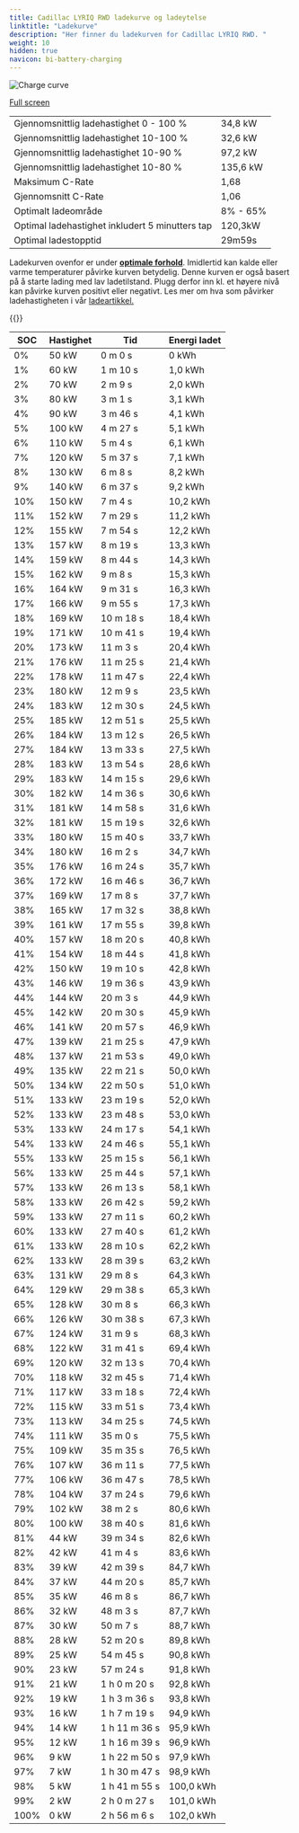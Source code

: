 ```yaml
---
title: Cadillac LYRIQ RWD ladekurve og ladeytelse
linktitle: "Ladekurve"
description: "Her finner du ladekurven for Cadillac LYRIQ RWD. "
weight: 10
hidden: true
navicon: bi-battery-charging
---
```

<!-- markdownlint-disable MD033 -->
<img src="../chargingcurve.svg" alt="Charge curve" class="img-fluid">

[Full screen](../chargingcurve.svg)


<table class="table table-striped">
<tbody>
<tr>
<td>Gjennomsnittlig ladehastighet 0 - 100 %</td><td>34,8 kW</td>
</tr>
<tr>
<td>Gjennomsnittlig ladehastighet 10-100 %</td><td>32,6 kW</td>
</tr>
<tr>
<td>Gjennomsnittlig ladehastighet 10-90 %</td><td>97,2 kW</td>
</tr>
<tr>
<td>Gjennomsnittlig ladehastighet 10-80 %</td><td>135,6 kW</td>
</tr>
<tr>
<td>Maksimum C-Rate</td><td>1,68</td>
</tr>
<tr>
<td>Gjennomsnitt C-Rate</td><td>1,06</td>
</tr>
<tr>
<td>Optimalt ladeområde</td><td>8% - 65%</td>
</tr>
<tr>
<td>Optimal ladehastighet inkludert 5 minutters tap</td><td>120,3kW</td>
</tr>
<tr>
<td>Optimal ladestopptid</td><td>29m59s</td>
</tr>
</tbody>
</table>


Ladekurven ovenfor er under **[optimale forhold](../../../../../technology/battery/charging/#temperatur)**. Imidlertid kan kalde eller varme temperaturer påvirke kurven betydelig. Denne kurven er også basert på å starte lading med lav ladetilstand. Plugg derfor inn kl. et høyere nivå kan påvirke kurven positivt eller negativt. Les mer om hva som påvirker ladehastigheten i vår [ladeartikkel.](../../../../../technology/battery/charging/) 


{{<evkxdisplayaddarticle />}}
<table class="table table-striped">
<thead>
<tr><th>SOC</th><th>Hastighet</th><th>Tid</th><th>Energi ladet</th></tr>
</thead>
<tbody>
<tr>
<td>0%</td><td>50 kW</td><td> 0 m 0 s </td><td>0 kWh </td>
</tr>
<tr>
<td>1%</td><td>60 kW</td><td> 1 m 10 s </td><td>1,0 kWh </td>
</tr>
<tr>
<td>2%</td><td>70 kW</td><td> 2 m 9 s </td><td>2,0 kWh </td>
</tr>
<tr>
<td>3%</td><td>80 kW</td><td> 3 m 1 s </td><td>3,1 kWh </td>
</tr>
<tr>
<td>4%</td><td>90 kW</td><td> 3 m 46 s </td><td>4,1 kWh </td>
</tr>
<tr>
<td>5%</td><td>100 kW</td><td> 4 m 27 s </td><td>5,1 kWh </td>
</tr>
<tr>
<td>6%</td><td>110 kW</td><td> 5 m 4 s </td><td>6,1 kWh </td>
</tr>
<tr>
<td>7%</td><td>120 kW</td><td> 5 m 37 s </td><td>7,1 kWh </td>
</tr>
<tr>
<td>8%</td><td>130 kW</td><td> 6 m 8 s </td><td>8,2 kWh </td>
</tr>
<tr>
<td>9%</td><td>140 kW</td><td> 6 m 37 s </td><td>9,2 kWh </td>
</tr>
<tr>
<td>10%</td><td>150 kW</td><td> 7 m 4 s </td><td>10,2 kWh </td>
</tr>
<tr>
<td>11%</td><td>152 kW</td><td> 7 m 29 s </td><td>11,2 kWh </td>
</tr>
<tr>
<td>12%</td><td>155 kW</td><td> 7 m 54 s </td><td>12,2 kWh </td>
</tr>
<tr>
<td>13%</td><td>157 kW</td><td> 8 m 19 s </td><td>13,3 kWh </td>
</tr>
<tr>
<td>14%</td><td>159 kW</td><td> 8 m 44 s </td><td>14,3 kWh </td>
</tr>
<tr>
<td>15%</td><td>162 kW</td><td> 9 m 8 s </td><td>15,3 kWh </td>
</tr>
<tr>
<td>16%</td><td>164 kW</td><td> 9 m 31 s </td><td>16,3 kWh </td>
</tr>
<tr>
<td>17%</td><td>166 kW</td><td> 9 m 55 s </td><td>17,3 kWh </td>
</tr>
<tr>
<td>18%</td><td>169 kW</td><td> 10 m 18 s </td><td>18,4 kWh </td>
</tr>
<tr>
<td>19%</td><td>171 kW</td><td> 10 m 41 s </td><td>19,4 kWh </td>
</tr>
<tr>
<td>20%</td><td>173 kW</td><td> 11 m 3 s </td><td>20,4 kWh </td>
</tr>
<tr>
<td>21%</td><td>176 kW</td><td> 11 m 25 s </td><td>21,4 kWh </td>
</tr>
<tr>
<td>22%</td><td>178 kW</td><td> 11 m 47 s </td><td>22,4 kWh </td>
</tr>
<tr>
<td>23%</td><td>180 kW</td><td> 12 m 9 s </td><td>23,5 kWh </td>
</tr>
<tr>
<td>24%</td><td>183 kW</td><td> 12 m 30 s </td><td>24,5 kWh </td>
</tr>
<tr>
<td>25%</td><td>185 kW</td><td> 12 m 51 s </td><td>25,5 kWh </td>
</tr>
<tr>
<td>26%</td><td>184 kW</td><td> 13 m 12 s </td><td>26,5 kWh </td>
</tr>
<tr>
<td>27%</td><td>184 kW</td><td> 13 m 33 s </td><td>27,5 kWh </td>
</tr>
<tr>
<td>28%</td><td>183 kW</td><td> 13 m 54 s </td><td>28,6 kWh </td>
</tr>
<tr>
<td>29%</td><td>183 kW</td><td> 14 m 15 s </td><td>29,6 kWh </td>
</tr>
<tr>
<td>30%</td><td>182 kW</td><td> 14 m 36 s </td><td>30,6 kWh </td>
</tr>
<tr>
<td>31%</td><td>181 kW</td><td> 14 m 58 s </td><td>31,6 kWh </td>
</tr>
<tr>
<td>32%</td><td>181 kW</td><td> 15 m 19 s </td><td>32,6 kWh </td>
</tr>
<tr>
<td>33%</td><td>180 kW</td><td> 15 m 40 s </td><td>33,7 kWh </td>
</tr>
<tr>
<td>34%</td><td>180 kW</td><td> 16 m 2 s </td><td>34,7 kWh </td>
</tr>
<tr>
<td>35%</td><td>176 kW</td><td> 16 m 24 s </td><td>35,7 kWh </td>
</tr>
<tr>
<td>36%</td><td>172 kW</td><td> 16 m 46 s </td><td>36,7 kWh </td>
</tr>
<tr>
<td>37%</td><td>169 kW</td><td> 17 m 8 s </td><td>37,7 kWh </td>
</tr>
<tr>
<td>38%</td><td>165 kW</td><td> 17 m 32 s </td><td>38,8 kWh </td>
</tr>
<tr>
<td>39%</td><td>161 kW</td><td> 17 m 55 s </td><td>39,8 kWh </td>
</tr>
<tr>
<td>40%</td><td>157 kW</td><td> 18 m 20 s </td><td>40,8 kWh </td>
</tr>
<tr>
<td>41%</td><td>154 kW</td><td> 18 m 44 s </td><td>41,8 kWh </td>
</tr>
<tr>
<td>42%</td><td>150 kW</td><td> 19 m 10 s </td><td>42,8 kWh </td>
</tr>
<tr>
<td>43%</td><td>146 kW</td><td> 19 m 36 s </td><td>43,9 kWh </td>
</tr>
<tr>
<td>44%</td><td>144 kW</td><td> 20 m 3 s </td><td>44,9 kWh </td>
</tr>
<tr>
<td>45%</td><td>142 kW</td><td> 20 m 30 s </td><td>45,9 kWh </td>
</tr>
<tr>
<td>46%</td><td>141 kW</td><td> 20 m 57 s </td><td>46,9 kWh </td>
</tr>
<tr>
<td>47%</td><td>139 kW</td><td> 21 m 25 s </td><td>47,9 kWh </td>
</tr>
<tr>
<td>48%</td><td>137 kW</td><td> 21 m 53 s </td><td>49,0 kWh </td>
</tr>
<tr>
<td>49%</td><td>135 kW</td><td> 22 m 21 s </td><td>50,0 kWh </td>
</tr>
<tr>
<td>50%</td><td>134 kW</td><td> 22 m 50 s </td><td>51,0 kWh </td>
</tr>
<tr>
<td>51%</td><td>133 kW</td><td> 23 m 19 s </td><td>52,0 kWh </td>
</tr>
<tr>
<td>52%</td><td>133 kW</td><td> 23 m 48 s </td><td>53,0 kWh </td>
</tr>
<tr>
<td>53%</td><td>133 kW</td><td> 24 m 17 s </td><td>54,1 kWh </td>
</tr>
<tr>
<td>54%</td><td>133 kW</td><td> 24 m 46 s </td><td>55,1 kWh </td>
</tr>
<tr>
<td>55%</td><td>133 kW</td><td> 25 m 15 s </td><td>56,1 kWh </td>
</tr>
<tr>
<td>56%</td><td>133 kW</td><td> 25 m 44 s </td><td>57,1 kWh </td>
</tr>
<tr>
<td>57%</td><td>133 kW</td><td> 26 m 13 s </td><td>58,1 kWh </td>
</tr>
<tr>
<td>58%</td><td>133 kW</td><td> 26 m 42 s </td><td>59,2 kWh </td>
</tr>
<tr>
<td>59%</td><td>133 kW</td><td> 27 m 11 s </td><td>60,2 kWh </td>
</tr>
<tr>
<td>60%</td><td>133 kW</td><td> 27 m 40 s </td><td>61,2 kWh </td>
</tr>
<tr>
<td>61%</td><td>133 kW</td><td> 28 m 10 s </td><td>62,2 kWh </td>
</tr>
<tr>
<td>62%</td><td>133 kW</td><td> 28 m 39 s </td><td>63,2 kWh </td>
</tr>
<tr>
<td>63%</td><td>131 kW</td><td> 29 m 8 s </td><td>64,3 kWh </td>
</tr>
<tr>
<td>64%</td><td>129 kW</td><td> 29 m 38 s </td><td>65,3 kWh </td>
</tr>
<tr>
<td>65%</td><td>128 kW</td><td> 30 m 8 s </td><td>66,3 kWh </td>
</tr>
<tr>
<td>66%</td><td>126 kW</td><td> 30 m 38 s </td><td>67,3 kWh </td>
</tr>
<tr>
<td>67%</td><td>124 kW</td><td> 31 m 9 s </td><td>68,3 kWh </td>
</tr>
<tr>
<td>68%</td><td>122 kW</td><td> 31 m 41 s </td><td>69,4 kWh </td>
</tr>
<tr>
<td>69%</td><td>120 kW</td><td> 32 m 13 s </td><td>70,4 kWh </td>
</tr>
<tr>
<td>70%</td><td>118 kW</td><td> 32 m 45 s </td><td>71,4 kWh </td>
</tr>
<tr>
<td>71%</td><td>117 kW</td><td> 33 m 18 s </td><td>72,4 kWh </td>
</tr>
<tr>
<td>72%</td><td>115 kW</td><td> 33 m 51 s </td><td>73,4 kWh </td>
</tr>
<tr>
<td>73%</td><td>113 kW</td><td> 34 m 25 s </td><td>74,5 kWh </td>
</tr>
<tr>
<td>74%</td><td>111 kW</td><td> 35 m 0 s </td><td>75,5 kWh </td>
</tr>
<tr>
<td>75%</td><td>109 kW</td><td> 35 m 35 s </td><td>76,5 kWh </td>
</tr>
<tr>
<td>76%</td><td>107 kW</td><td> 36 m 11 s </td><td>77,5 kWh </td>
</tr>
<tr>
<td>77%</td><td>106 kW</td><td> 36 m 47 s </td><td>78,5 kWh </td>
</tr>
<tr>
<td>78%</td><td>104 kW</td><td> 37 m 24 s </td><td>79,6 kWh </td>
</tr>
<tr>
<td>79%</td><td>102 kW</td><td> 38 m 2 s </td><td>80,6 kWh </td>
</tr>
<tr>
<td>80%</td><td>100 kW</td><td> 38 m 40 s </td><td>81,6 kWh </td>
</tr>
<tr>
<td>81%</td><td>44 kW</td><td> 39 m 34 s </td><td>82,6 kWh </td>
</tr>
<tr>
<td>82%</td><td>42 kW</td><td> 41 m 4 s </td><td>83,6 kWh </td>
</tr>
<tr>
<td>83%</td><td>39 kW</td><td> 42 m 39 s </td><td>84,7 kWh </td>
</tr>
<tr>
<td>84%</td><td>37 kW</td><td> 44 m 20 s </td><td>85,7 kWh </td>
</tr>
<tr>
<td>85%</td><td>35 kW</td><td> 46 m 8 s </td><td>86,7 kWh </td>
</tr>
<tr>
<td>86%</td><td>32 kW</td><td> 48 m 3 s </td><td>87,7 kWh </td>
</tr>
<tr>
<td>87%</td><td>30 kW</td><td> 50 m 7 s </td><td>88,7 kWh </td>
</tr>
<tr>
<td>88%</td><td>28 kW</td><td> 52 m 20 s </td><td>89,8 kWh </td>
</tr>
<tr>
<td>89%</td><td>25 kW</td><td> 54 m 45 s </td><td>90,8 kWh </td>
</tr>
<tr>
<td>90%</td><td>23 kW</td><td> 57 m 24 s </td><td>91,8 kWh </td>
</tr>
<tr>
<td>91%</td><td>21 kW</td><td>1 h 0 m 20 s </td><td>92,8 kWh </td>
</tr>
<tr>
<td>92%</td><td>19 kW</td><td>1 h 3 m 36 s </td><td>93,8 kWh </td>
</tr>
<tr>
<td>93%</td><td>16 kW</td><td>1 h 7 m 19 s </td><td>94,9 kWh </td>
</tr>
<tr>
<td>94%</td><td>14 kW</td><td>1 h 11 m 36 s </td><td>95,9 kWh </td>
</tr>
<tr>
<td>95%</td><td>12 kW</td><td>1 h 16 m 39 s </td><td>96,9 kWh </td>
</tr>
<tr>
<td>96%</td><td>9 kW</td><td>1 h 22 m 50 s </td><td>97,9 kWh </td>
</tr>
<tr>
<td>97%</td><td>7 kW</td><td>1 h 30 m 47 s </td><td>98,9 kWh </td>
</tr>
<tr>
<td>98%</td><td>5 kW</td><td>1 h 41 m 55 s </td><td>100,0 kWh </td>
</tr>
<tr>
<td>99%</td><td>2 kW</td><td>2 h 0 m 27 s </td><td>101,0 kWh </td>
</tr>
<tr>
<td>100%</td><td>0 kW</td><td>2 h 56 m 6 s </td><td>102,0 kWh </td>
</tr>
</tbody>
</table>

